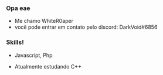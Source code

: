### Opa eae
- Me chamo WhiteR0aper
- vocẽ pode entrar em contato pelo discord: DarkVoid#6856
### Skills!

- Javascript, Php

- Atualmente estudando C++

